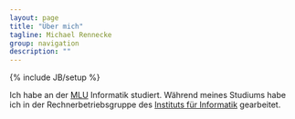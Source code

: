 ```yaml
---
layout: page
title: "Über mich"
tagline: Michael Rennecke
group: navigation
description: ""
---
```

{% include JB/setup %}

Ich habe an der [MLU] Informatik studiert. Während meines Studiums habe
ich in der Rechnerbetriebsgruppe des [Instituts für Informatik]
gearbeitet.

[MLU]: http://uni-halle.de
[Instituts für Informatik]: http://informatik.uni-halle.de
